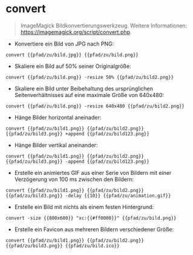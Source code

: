 # convert

> ImageMagick Bildkonvertierungswerkzeug.
> Weitere Informationen: <https://imagemagick.org/script/convert.php>.

- Konvertiere ein Bild von JPG nach PNG:

`convert {{pfad/zu/bild.jpg}} {{pfad/zu/bild.png}}`

- Skaliere ein Bild auf 50% seiner Originalgröße:

`convert {{pfad/zu/bild.png}} -resize 50% {{pfad/zu/bild2.png}}`

- Skaliere ein Bild unter Beibehaltung des ursprünglichen Seitenverhältnisses auf eine maximale Größe von 640x480:

`convert {{pfad/zu/bild.png}} -resize 640x480 {{pfad/zu/bild2.png}}`

- Hänge Bilder horizontal aneinader:

`convert {{pfad/zu/bild1.png}} {{pfad/zu/bild2.png}} {{pfad/zu/bild3.png}} +append {{pfad/zu/bild123.png}}`

- Hänge Bilder vertikal aneinander:

`convert {{pfad/zu/bild1.png}} {{pfad/zu/bild2.png}} {{pfad/zu/bild3.png}} -append {{pfad/zu/bild123.png}}`

- Erstelle ein animiertes GIF aus einer Serie von Bildern mit einer Verzögerung von 100 ms zwischen den Bildern:

`convert {{pfad/zu/bild1.png}} {{pfad/zu/bild2.png}} {{pfad/zu/bild3.png}} -delay {{10}} {{pfad/zu/animation.gif}}`

- Erstelle ein Bild mit nichts als einem festen Hintergrund:

`convert -size {{800x600}} "xc:{{#ff0000}}" {{pfad/zu/bild.png}}`

- Erstelle ein Favicon aus mehreren Bildern verschiedener Größe:

`convert {{pfad/zu/bild1.png}} {{pfad/zu/bild2.png}} {{pfad/zu/bild3.png}} {{pfad/zu/bild.ico}}`
